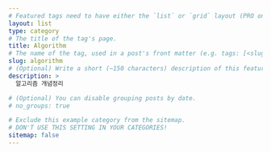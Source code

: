 ```yaml
---
# Featured tags need to have either the `list` or `grid` layout (PRO only).
layout: list
type: category
# The title of the tag's page.
title: Algorithm
# The name of the tag, used in a post's front matter (e.g. tags: [<slug>]).
slug: algorithm
# (Optional) Write a short (~150 characters) description of this featured tag.
description: >
  알고리즘 개념정리

# (Optional) You can disable grouping posts by date.
# no_groups: true

# Exclude this example category from the sitemap.
# DON'T USE THIS SETTING IN YOUR CATEGORIES!
sitemap: false
---
```

